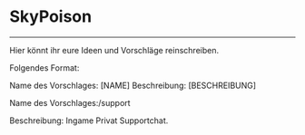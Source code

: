 # SkyPoison

---------
Hier könnt ihr eure Ideen und Vorschläge reinschreiben.

Folgendes Format:

Name des Vorschlages: [NAME]
Beschreibung: [BESCHREIBUNG]


Name des Vorschlages:/support

Beschreibung: Ingame Privat Supportchat.
